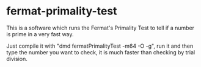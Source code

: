 # fermat-primality-test
This is a software which runs the Fermat's Primality Test to tell if a number is prime in a very fast way.

Just compile it with "dmd fermatPrimalityTest -m64 -O -g", run it and then type the number you want to check, it is much faster than checking by trial division.
